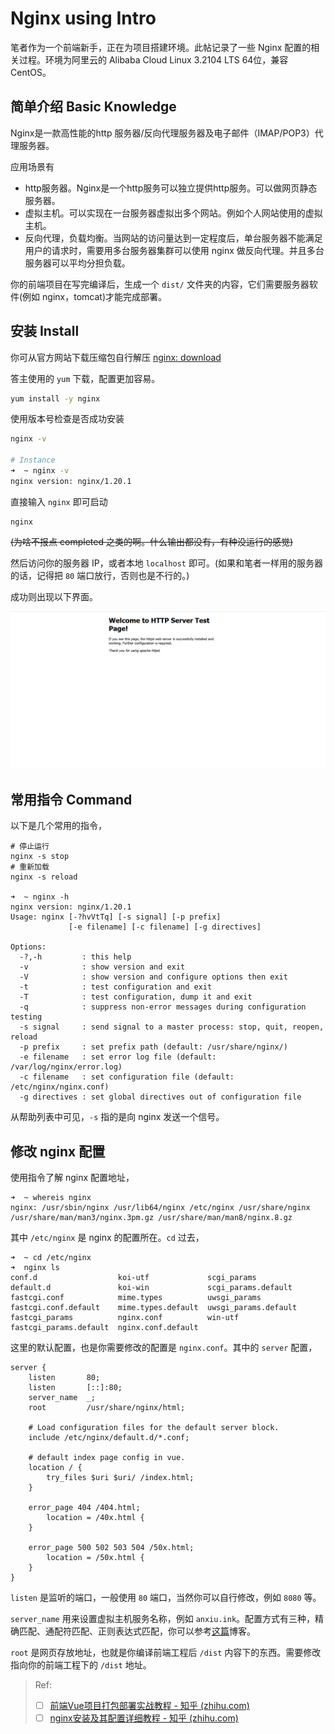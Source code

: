# Nginx using Intro

笔者作为一个前端新手，正在为项目搭建环境。此帖记录了一些 Nginx 配置的相关过程。环境为阿里云的 Alibaba Cloud Linux 3.2104 LTS 64位，兼容 CentOS。

## 简单介绍 Basic Knowledge

Nginx是一款高性能的http 服务器/反向代理服务器及电子邮件（IMAP/POP3）代理服务器。

应用场景有

- http服务器。Nginx是一个http服务可以独立提供http服务。可以做网页静态服务器。
- 虚拟主机。可以实现在一台服务器虚拟出多个网站。例如个人网站使用的虚拟主机。
- 反向代理，负载均衡。当网站的访问量达到一定程度后，单台服务器不能满足用户的请求时，需要用多台服务器集群可以使用 nginx 做反向代理。并且多台服务器可以平均分担负载。

你的前端项目在写完编译后，生成一个 `dist/` 文件夹的内容，它们需要服务器软件(例如 nginx，tomcat)才能完成部署。

## 安装 Install

你可从官方网站下载压缩包自行解压 [nginx: download](http://nginx.org/en/download.html)

答主使用的 `yum` 下载，配置更加容易。

```bash
yum install -y nginx
```

使用版本号检查是否成功安装

```bash
nginx -v

# Instance
➜  ~ nginx -v 
nginx version: nginx/1.20.1
```

直接输入 `nginx` 即可启动

```shell
nginx
```

~~(为啥不报点 completed 之类的啊。什么输出都没有，有种没运行的感觉)~~

然后访问你的服务器 IP，或者本地 `localhost` 即可。(如果和笔者一样用的服务器的话，记得把 `80` 端口放行，否则也是不行的。)

成功则出现以下界面。

![image-20230510141051953](https://raw.githubusercontent.com/Anxiu0101/PicgoImg/master/202305101410099.png)

## 常用指令 Command

以下是几个常用的指令，

```shell
# 停止运行
nginx -s stop
# 重新加载
nginx -s reload

➜  ~ nginx -h 
nginx version: nginx/1.20.1
Usage: nginx [-?hvVtTq] [-s signal] [-p prefix]
             [-e filename] [-c filename] [-g directives]

Options:
  -?,-h         : this help
  -v            : show version and exit
  -V            : show version and configure options then exit
  -t            : test configuration and exit
  -T            : test configuration, dump it and exit
  -q            : suppress non-error messages during configuration testing
  -s signal     : send signal to a master process: stop, quit, reopen, reload
  -p prefix     : set prefix path (default: /usr/share/nginx/)
  -e filename   : set error log file (default: /var/log/nginx/error.log)
  -c filename   : set configuration file (default: /etc/nginx/nginx.conf)
  -g directives : set global directives out of configuration file
```

从帮助列表中可见，`-s` 指的是向 nginx 发送一个信号。

## 修改 nginx 配置

使用指令了解 nginx 配置地址，

```shell
➜  ~ whereis nginx
nginx: /usr/sbin/nginx /usr/lib64/nginx /etc/nginx /usr/share/nginx /usr/share/man/man3/nginx.3pm.gz /usr/share/man/man8/nginx.8.gz
```

其中 `/etc/nginx` 是 nginx 的配置所在。`cd` 过去，

```shell
➜  ~ cd /etc/nginx
➜  nginx ls           
conf.d                  koi-utf             scgi_params
default.d               koi-win             scgi_params.default
fastcgi.conf            mime.types          uwsgi_params
fastcgi.conf.default    mime.types.default  uwsgi_params.default
fastcgi_params          nginx.conf          win-utf
fastcgi_params.default  nginx.conf.default
```

这里的默认配置，也是你需要修改的配置是 `nginx.conf`。其中的 `server` 配置，

```shell
server {
    listen       80;
    listen       [::]:80;
    server_name  _;
    root         /usr/share/nginx/html;

    # Load configuration files for the default server block.
    include /etc/nginx/default.d/*.conf;
    
    # default index page config in vue.
    location / { 
        try_files $uri $uri/ /index.html; 
    }

    error_page 404 /404.html;
        location = /40x.html {
    }

    error_page 500 502 503 504 /50x.html;
        location = /50x.html {
    }
}
```

`listen` 是监听的端口，一般使用 `80` 端口，当然你可以自行修改，例如 `8080` 等。

`server_name` 用来设置虚拟主机服务名称，例如 `anxiu.ink`。配置方式有三种，精确匹配、通配符匹配、正则表达式匹配，你可以参考[这篇](https://www.itheima.com/news/20210723/162833.html)博客。

`root` 是网页存放地址，也就是你编译前端工程后 `/dist` 内容下的东西。需要修改指向你的前端工程下的 `/dist` 地址。

> Ref:
>
> - [ ] [前端Vue项目打包部署实战教程 - 知乎 (zhihu.com)](https://zhuanlan.zhihu.com/p/431796992)
> - [ ] [nginx安装及其配置详细教程 - 知乎 (zhihu.com)](https://zhuanlan.zhihu.com/p/83890573)